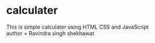 # calculater


This is simple calculater using HTML CSS and JavaScript
<br>
author = Ravindra singh shekhawat
